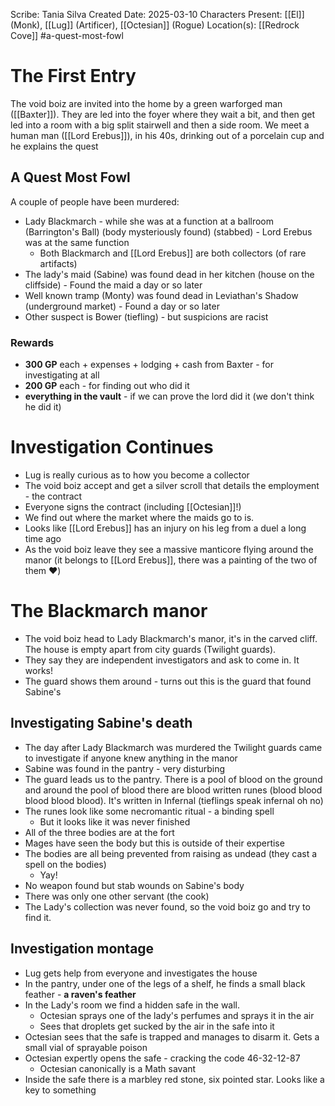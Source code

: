 Scribe: Tania Silva
Created Date: 2025-03-10
Characters Present: [[El]] (Monk), [[Lug]] (Artificer), [[Octesian]] (Rogue)
Location(s): [[Redrock Cove]]
#a-quest-most-fowl
# The First Entry
The void boiz are invited into the home by a green warforged man ([[Baxter]]). They are led into the foyer where they wait a bit, and then get led into a room with a big split stairwell and then a side room.
We meet a human man ([[Lord Erebus]]), in his 40s, drinking out of a porcelain cup and he explains the quest
## A Quest Most Fowl
A couple of people have been murdered:
- Lady Blackmarch - while she was at a function at a ballroom (Barrington's Ball) (body mysteriously found) (stabbed) - Lord Erebus was at the same function
	- Both Blackmarch and [[Lord Erebus]] are both collectors (of rare artifacts)
- The lady's maid (Sabine) was found dead in her kitchen (house on the cliffside) - Found the maid a day or so later
- Well known tramp (Monty) was found dead in Leviathan's Shadow (underground market) - Found a day or so later
- Other suspect is Bower (tiefling) - but suspicions are racist
### Rewards
- **300 GP** each + expenses + lodging + cash from Baxter - for investigating at all
- **200 GP** each - for finding out who did it
- **everything in the vault** - if we can prove the lord did it (we don't think he did it)
# Investigation Continues
- Lug is really curious as to how you become a collector
- The void boiz accept and get a silver scroll that details the employment - the contract
- Everyone signs the contract (including [[Octesian]]!)
- We find out where the market where the maids go to is.
- Looks like [[Lord Erebus]] has an injury on his leg from a duel a long time ago
- As the void boiz leave they see a massive manticore flying around the manor (it belongs to [[Lord Erebus]], there was a painting of the two of them ❤️)
# The Blackmarch manor
- The void boiz head to Lady Blackmarch's manor, it's in the carved cliff. The house is empty apart from city guards (Twilight guards).
- They say they are independent investigators and ask to come in. It works!
- The guard shows them around - turns out this is the guard that found Sabine's
## Investigating Sabine's death
- The day after Lady Blackmarch was murdered the Twilight guards came to investigate if anyone knew anything in the manor
- Sabine was found in the pantry - very disturbing
- The guard leads us to the pantry. There is a pool of blood on the ground and around the pool of blood there are blood written runes (blood blood blood blood blood). It's written in Infernal (tieflings speak infernal oh no)
- The runes look like some necromantic ritual - a binding spell
	- But it looks like it was never finished
- All of the three bodies are at the fort
- Mages have seen the body but this is outside of their expertise
- The bodies are all being prevented from raising as undead (they cast a spell on the bodies)
	- Yay!
- No weapon found but stab wounds on Sabine's body
- There was only one other servant (the cook)
- The Lady's collection was never found, so the void boiz go and try to find it.
## Investigation montage
- Lug gets help from everyone and investigates the house
- In the pantry, under one of the legs of a shelf, he finds a small black feather - **a raven's feather**
- In the Lady's room we find a hidden safe in the wall.
	- Octesian sprays one of the lady's perfumes and sprays it in the air
	- Sees that droplets get sucked by the air in the safe into it
- Octesian sees that the safe is trapped and manages to disarm it. Gets a small vial of sprayable poison
- Octesian expertly opens the safe - cracking the code 46-32-12-87
	- Octesian canonically is a Math savant
- Inside the safe there is a marbley red stone, six pointed star. Looks like a key to something 
